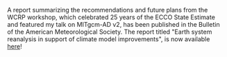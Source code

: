 A report summarizing the recommendations and future plans from the WCRP workshop, which celebrated 25 years of the ECCO State Estimate and featured my talk on MITgcm-AD v2, has been published in the Bulletin of the American Meteorological Society. The report titled "Earth system reanalysis in support of climate model improvements", is now available <a href="https://journals.ametsoc.org/view/journals/bams/aop/BAMS-D-24-0110.1/BAMS-D-24-0110.1.xml?tab_body=pdf">here</a>!
